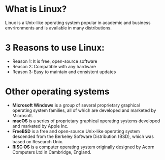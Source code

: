 # What is Linux?
Linux is a Unix-like operating system popular in academic and business envrironments and is available in many distributions.
# 3 Reasons to use Linux:
* Reason 1: It is free, open-source software
* Reason 2: Compatible with any hardware
* Reason 3: Easy to maintain and consistent updates
# Other operating systems
* **Microsoft Windows** is a group of several proprietary graphical operating system families, all of which are developed and marketed by Microsoft. 
* **macOS** is a series of proprietary graphical operating systems developed and marketed by Apple Inc. 
* **FreeBSD** is a free and open-source Unix-like operating system descended from the Berkeley Software Distribution (BSD), which was based on Research Unix.
* **RISC OS** is a computer operating system originally designed by Acorn Computers Ltd in Cambridge, England. 

